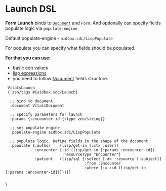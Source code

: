 # Launch DSL

**Form Launch** binds to [`Document`](document-dsl.md) and `Form`. And optionally can specify fields populate logic via `populate-engine`

Default populate-engine - `aidbox.sdc/LispPopulate`

For populate you can specify what fields should be populated.

**For that you can use:**

* basic edn values
* [lisp expressions](lisp.md)
* you need to follow [Document](document-dsl.md) fields structure.



```
 VitalsLaunch
 {:zen/tags #{aidbox.sdc/Launch}

  ;; bind to document
  :document VitalsDocument

  ;; specify parameters for launch
  :params {:encounter-id {:type zen/string}}

  ;; set populate engine
  :populate-engine aidbox.sdc/LispPopulate

  ;; populate logic. Define fields in the shape of the document.
  :populate {:author    (lisp/get-in [:ctx :user])
             :encounter {:id (lisp/get-in [:params :encounter-id])
                         :resourceType "Encounter"}
             :patient   (lisp/sql {:select [:#> :resource [:subject]]
                                   :from :Encounter
                                   :where [:= :id (lisp/get-in [:params :encounter-id])]})}}
```

####

\
